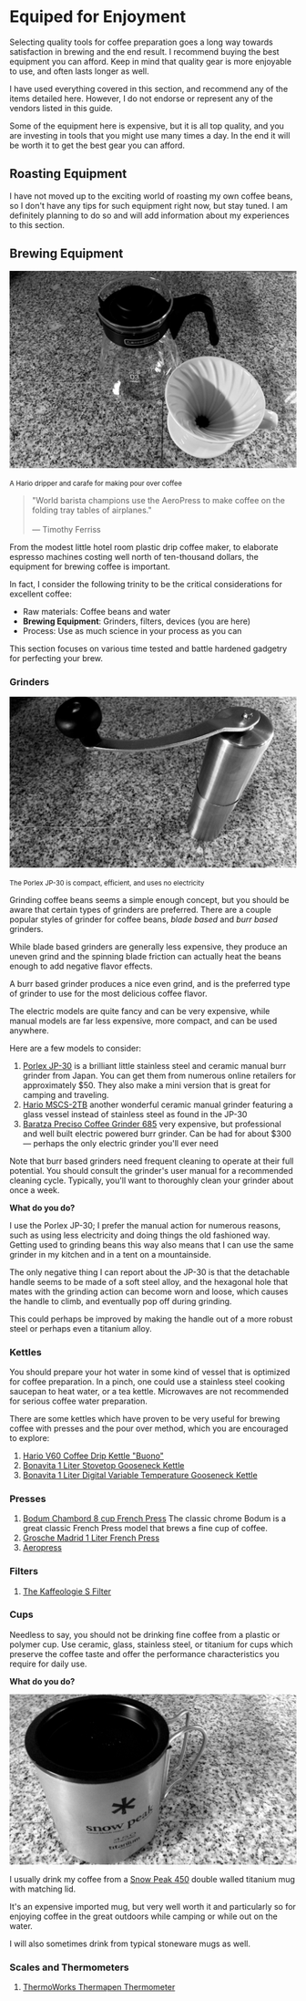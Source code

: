 # Equiped for Enjoyment

Selecting quality tools for coffee preparation goes a long way
towards satisfaction in brewing and the end result. I recommend buying the
best equipment you can afford. Keep in mind that quality gear is more
enjoyable to use, and often lasts longer as well.

I have used everything covered in this section, and recommend any of the
items detailed here. However, I do not endorse or represent any of the
vendors listed in this guide.

Some of the equipment here is expensive, but it is all top quality, and you
are investing in tools that you might use many times a day. In the end it
will be worth it to get the best gear you can afford.

## Roasting Equipment

I have not moved up to the exciting world of roasting my own coffee beans, so
I don't have any tips for such equipment right now, but stay tuned. I am
definitely planning to do so and will add information about my experiences
to this section.

## Brewing Equipment

![](../_assets/pour-over-carafe-dripper.jpg)

<small>
  A Hario dripper and carafe for making pour over coffee
</small>

> "World barista champions use the AeroPress to make coffee on the folding
> tray tables of airplanes." <br>
> <br>
> — Timothy Ferriss

From the modest little hotel room plastic drip coffee maker, to elaborate
espresso machines costing well north of ten-thousand dollars, the equipment
for brewing coffee is important.

In fact, I consider the following trinity to be the critical considerations
for excellent coffee:

* Raw materials: Coffee beans and water
* **Brewing Equipment**: Grinders, filters, devices (you are here)
* Process: Use as much science in your process as you can

This section focuses on various time tested and battle hardened gadgetry for
perfecting your brew.

### Grinders

![](../_assets/porlex-jp30.jpg)

<small>
  The Porlex JP-30 is compact, efficient, and uses no electricity
</small>



Grinding coffee beans seems a simple enough concept, but you should be aware
that certain types of grinders are preferred. There are a couple popular
styles of grinder for coffee beans, *blade based* and *burr based* grinders.

While blade based grinders are generally less expensive, they produce an
uneven grind and the spinning blade friction can actually heat the beans enough to add negative flavor effects.

A burr based grinder produces a nice even grind, and is the preferred type of
grinder to use for the most delicious coffee flavor.

The electric models are quite fancy and can be very expensive, while manual
models are far less expensive, more compact, and can be used anywhere.

Here are a few models to consider:

1. [Porlex JP-30](http://www.porlex.co.jp/lineup/coffee.html) is a brilliant
   little stainless steel and ceramic manual burr grinder from Japan. You can
   get them from numerous online retailers for approximately $50. They also
   make a mini version that is great for camping and traveling.
2. [Hario MSCS-2TB](http://hario.jp/coffee/grinder.html) another wonderful ceramic manual grinder featuring a glass vessel instead of stainless steel
   as found in the JP-30
3. [Baratza Preciso Coffee Grinder 685](https://www.baratza.com/conical-burr-grinders/preciso-grinder/) very expensive, but professional and well built electric powered burr grinder.
   Can be had for about $300 — perhaps the only electric grinder you'll ever
   need

<div class="alert alert-info">
  Note that burr based grinders need frequent cleaning to operate at their
  full potential. You should consult the grinder's user manual for a
  recommended cleaning cycle. Typically, you'll want to thoroughly clean
  your grinder about once a week.
</div>

**What do you do?**

I use the Porlex JP-30; I prefer the manual action for numerous reasons, such
as using less electricity and doing things the old fashioned way. Getting
used to grinding beans this way also means that I can use the same grinder
in my kitchen and in a tent on a mountainside.

The only negative thing I can report about the JP-30 is that the detachable
handle seems to be made of a soft steel alloy, and the hexagonal hole that
mates with the grinding action can become worn and loose, which causes the
handle to climb, and eventually pop off during grinding.

This could perhaps be improved by making the handle out of a more robust
steel or perhaps even a titanium alloy.

### Kettles

You should prepare your hot water in some kind of vessel that is optimized for
coffee preparation. In a pinch, one could use a stainless steel cooking
saucepan to heat water, or a tea kettle. Microwaves are not recommended for
serious coffee water preparation.

There are some kettles which have proven to be very useful for brewing coffee
with presses and the pour over method, which you are encouraged to explore:

1. [Hario V60 Coffee Drip Kettle "Buono"](http://www.hario.jp/product/list.php?middelclass=3)
2. [Bonavita 1 Liter Stovetop Gooseneck Kettle](http://bonavitaworld.com/products/10l-stovetop-gooseneck-kettle)
3. [Bonavita 1 Liter Digital Variable Temperature Gooseneck Kettle](http://bonavitaworld.com/products/10l-digital-variable-temperature-gooseneck-kettle)

### Presses

1. [Bodum Chambord 8 cup French Press](http://bodum.bodum.com/us/en-us/shop/detail/11053-16/) The classic chrome Bodum is a great
   classic French Press model that brews a fine cup of coffee.
2. [Grosche Madrid 1 Liter French Press](http://www.grosche.ca/product/french-presses/madrid/)
3. [Aeropress](http://aerobie.com/products/aeropress.htm)

### Filters

1. [The Kaffeologie S Filter](http://www.kaffeologie.com/shop/s-filter-for-aeropress-coffee-makers)

### Cups

Needless to say, you should not be drinking fine coffee from a plastic or
polymer cup. Use ceramic, glass, stainless steel, or titanium for cups which
preserve the coffee taste and offer the performance characteristics you
require for daily use.

**What do you do?**

![](../_assets/snow-peak-450-cup.jpg)

I usually drink my coffee from a [Snow Peak 450](http://www.snowpeak.com/tableware/cups-mugs/titanium-double-450-mug-mg-053.html) double walled titanium mug with matching lid.

It's an expensive imported mug, but very well worth it and particularly so for enjoying coffee in the great outdoors while camping or while out on the water.

I will also sometimes drink from typical stoneware mugs as well.

### Scales and Thermometers

1. [ThermoWorks Thermapen Thermometer](http://www.thermoworks.com/products/thermapen/)
